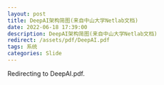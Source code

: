 ```yaml
---
layout: post
title: DeepAI架构简图(来自中山大学Netlab文档)
date: 2022-06-18 17:39:00
description: DeepAI架构简图(来自中山大学Netlab文档)
redirect: /assets/pdf/DeepAI.pdf
tags: 系统
categories: Slide
---
```


Redirecting to DeepAI.pdf.